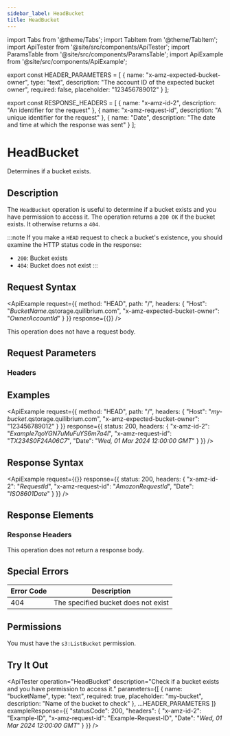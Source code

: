 ```yaml
---
sidebar_label: HeadBucket
title: HeadBucket
---
```


import Tabs from '@theme/Tabs';
import TabItem from '@theme/TabItem';
import ApiTester from '@site/src/components/ApiTester';
import ParamsTable from '@site/src/components/ParamsTable';
import ApiExample from '@site/src/components/ApiExample';

export const HEADER_PARAMETERS = [
  {
    name: "x-amz-expected-bucket-owner",
    type: "text",
    description: "The account ID of the expected bucket owner",
    required: false,
    placeholder: "123456789012"
  }
];

export const RESPONSE_HEADERS = [
  {
    name: "x-amz-id-2",
    description: "An identifier for the request"
  },
  {
    name: "x-amz-request-id",
    description: "A unique identifier for the request"
  },
  {
    name: "Date",
    description: "The date and time at which the response was sent"
  }
];

# HeadBucket

Determines if a bucket exists.

## Description

The `HeadBucket` operation is useful to determine if a bucket exists and you have permission to access it. The operation returns a `200 OK` if the bucket exists. It otherwise returns a `404`.

:::note
If you make a `HEAD` request to check a bucket's existence, you should examine the HTTP status code in the response:
- `200`: Bucket exists
- `404`: Bucket does not exist
:::

## Request Syntax

<ApiExample
  request={{
    method: "HEAD",
    path: "/",
    headers: {
      "Host": "_BucketName_.qstorage.quilibrium.com",
      "x-amz-expected-bucket-owner": "_OwnerAccountId_"
    }
  }}
  response={{}}
/>

This operation does not have a request body.

## Request Parameters

### Headers

<ParamsTable parameters={HEADER_PARAMETERS} />

## Examples

<ApiExample
  request={{
    method: "HEAD",
    path: "/",
    headers: {
      "Host": "_my-bucket_.qstorage.quilibrium.com",
      "x-amz-expected-bucket-owner": "123456789012"
    }
  }}
  response={{
    status: 200,
    headers: {
      "x-amz-id-2": "_Example7qoYGN7uMuFuYS6m7a4l_",
      "x-amz-request-id": "_TX234S0F24A06C7_",
      "Date": "_Wed, 01 Mar 2024 12:00:00 GMT_"
    }
  }}
/>

## Response Syntax

<ApiExample
  request={{}}
  response={{
    status: 200,
    headers: {
      "x-amz-id-2": "_RequestId_",
      "x-amz-request-id": "_AmazonRequestId_",
      "Date": "_ISO8601Date_"
    }
  }}
/>

## Response Elements

### Response Headers

<ParamsTable responseElements={RESPONSE_HEADERS} type="response" />

This operation does not return a response body.

## Special Errors

| Error Code | Description |
|------------|-------------|
| 404 | The specified bucket does not exist |

## Permissions

You must have the `s3:ListBucket` permission.

## Try It Out

<ApiTester
  operation="HeadBucket"
  description="Check if a bucket exists and you have permission to access it."
  parameters={[
    {
      name: "bucketName",
      type: "text",
      required: true,
      placeholder: "my-bucket",
      description: "Name of the bucket to check"
    },
    ...HEADER_PARAMETERS
  ]}
  exampleResponse={{
    "statusCode": 200,
    "headers": {
      "x-amz-id-2": "Example-ID",
      "x-amz-request-id": "Example-Request-ID",
      "Date": "_Wed, 01 Mar 2024 12:00:00 GMT_"
    }
  }}
/> 